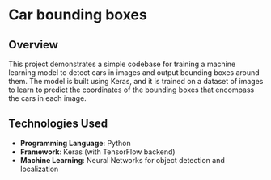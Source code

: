 # Car bounding boxes

## Overview

This project demonstrates a simple codebase for training a machine learning model to detect cars in images and output bounding boxes around them. The model is built using Keras, and it is trained on a dataset of images to learn to predict the coordinates of the bounding boxes that encompass the cars in each image.


## Technologies Used

- **Programming Language**: Python
- **Framework**: Keras (with TensorFlow backend)
- **Machine Learning**: Neural Networks for object detection and localization


